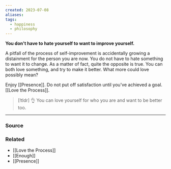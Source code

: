 ```yaml
---
created: 2023-07-08
aliases: 
tags:
  - happiness
  - philosophy
---
```

**You don't have to hate yourself to want to improve yourself.**

A pitfall of the process of self-improvement is accidentally growing a distainment for the person you are now. You do not have to hate something to want it to change. As a matter of fact, quite the opposite is true. You can both love something, and try to make it better. What more could love possibly mean?

Enjoy [[Presence]]. Do not put off satisfaction until you've achieved a goal. [[Love the Process]].   

> [!tldr] 👌 You can love yourself for who you are and want to be better too.

---

### Source

### Related
- [[Love the Process]]
- [[Enough]]
- [[Presence]]